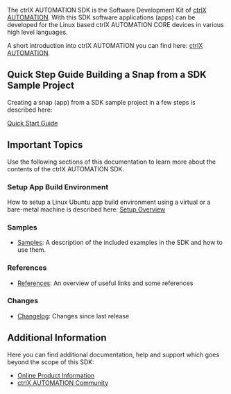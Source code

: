 The ctrlX AUTOMATION SDK is the Software Development Kit of [ctrlX AUTOMATION](https://www.ctrlx-automation.com). 
With this SDK software applications (apps) can be developed for the Linux based ctrlX AUTOMATION CORE devices in various high level languages.

A short introduction into ctrlX AUTOMATION you can find here: [ctrlX AUTOMATION](ctrlx_automation.md).
 

## Quick Step Guide Building a Snap from a SDK Sample Project 

Creating a snap (app) from a SDK sample project in a few steps is described here:

[Quick Start Guide](quick-start-guide.md)

## Important Topics

Use the following sections of this documentation to learn more about the contents of the ctrlX AUTOMATION SDK.

### Setup App Build Environment

How to setup a Linux Ubuntu app build environment using a virtual or a bare-metal machine is described here: [Setup Overview](setup_overview.md)

### Samples

* [Samples](samples.md): A description of the included examples in the SDK and how to use them.

### References
* [References](references.md): An overview of useful links and some references

### Changes
* [Changelog](changelog.md): Changes since last release 

## Additional Information

Here you can find additional documentation, help and support which goes beyond the scope of this SDK:

* [Online Product Information](https://docs.automation.boschrexroth.com)
* [ctrlX AUTOMATION Community](https://developer.community.boschrexroth.com)

